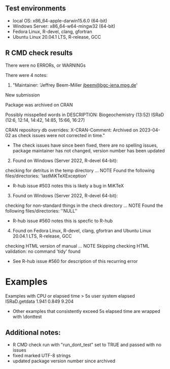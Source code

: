 ## Test environments
* local OS: x86_64-apple-darwin15.6.0 (64-bit)
* Windows Server: x86_64-w64-mingw32 (64-bit)
* Fedora Linux, R-devel, clang, gfortran
* Ubuntu Linux 20.04.1 LTS, R-release, GCC

## R CMD check results
There were no ERRORs, or WARNINGs

There were 4 notes: 
1. "Maintainer: 'Jeffrey Beem-Miller <jbeem@bgc-jena.mpg.de>'

New submission

Package was archived on CRAN

Possibly misspelled words in DESCRIPTION:
  Biogeochemistry (13:52)
  ISRaD (12:6, 12:14, 14:42, 14:85, 15:66, 16:27)

CRAN repository db overrides:
  X-CRAN-Comment: Archived on 2023-04-02 as check issues were not
    corrected in time."
* The check issues have since been fixed, there are no spelling issues, package maintainer has not changed, version number has been updated

2. Found on Windows (Server 2022, R-devel 64-bit):

checking for detritus in the temp directory ... NOTE
Found the following files/directories:
  'lastMiKTeXException'

* R-hub issue #503 notes this is likely a bug in MiKTeX

3. Found on Windows (Server 2022, R-devel 64-bit):

checking for non-standard things in the check directory ... NOTE
Found the following files/directories:
  ''NULL''

* R-hub issue #560 notes this is specfic to R-hub

4. Found on Fedora Linux, R-devel, clang, gfortran and Ubuntu Linux 20.04.1 LTS, R-release, GCC

checking HTML version of manual ... NOTE
Skipping checking HTML validation: no command 'tidy' found

* See R-hub issue #560 for description of this recurring error

# Examples
Examples with CPU or elapsed time > 5s
                            user system elapsed
   ISRaD.getdata            1.941  0.849   9.204

* Other examples that consistently exceed 5s elapsed time are wrapped with \donttest

## Additional notes:
* R CMD check run with "run_dont_test" set to TRUE and passed with no issues
* fixed marked UTF-8 strings
* updated package version number since archived
